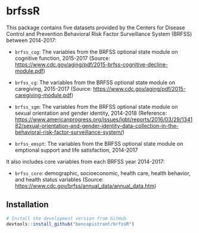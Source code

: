 # brfssR

This package contains five datasets provided by the Centers for Disease Control and Prevention Behavioral Risk Factor Surveillance System (BRFSS) between 2014-2017:

* `brfss_cog`: The variables from the BRFSS optional state module on cognitive function, 2015-2017
  (Source: https://www.cdc.gov/aging/pdf/2015-brfss-cognitive-decline-module.pdf)

* `brfss_cg`: The variables from the BRFSS optional state module on caregiving, 2015-2017
  (Source: https://www.cdc.gov/aging/pdf/2015-caregiving-module.pdf)

* `brfss_sgm`: The variables from the BRFSS optional state module on sexual orientation and gender identity, 2014-2018
  (Reference: https://www.americanprogress.org/issues/lgbt/reports/2016/03/29/134182/sexual-orientation-and-gender-identity-data-collection-in-the-behavioral-risk-factor-surveillance-system/)

* `brfss_emspt`: The variables from the BRFSS optional state module on emptional support and life satisfaction, 2014-2017

It also includes core variables from each BRFSS year 2014-2017:

* `brfss_core`: demographic, socioeconomic, health care, health behavior, and health status variables
  (Source: https://www.cdc.gov/brfss/annual_data/annual_data.htm)

## Installation

```R
# Install the development version from GitHub
devtools::install_github("bencapistrant/brfssR")
```
